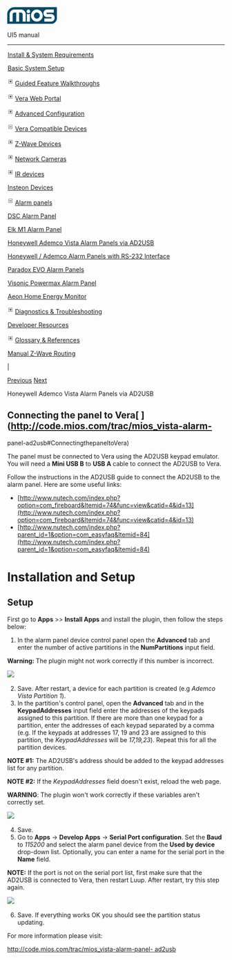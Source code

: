 ![](skins/mios/images/logo.png)

UI5 manual

  
---  
  
![](images/spacer.gif)[Install & System
Requirements](index.html#!docs5/installation_and_system_requirements_en_3pro_all.md)

![](images/spacer.gif)[Basic System Setup ](index.html#!docs5/getting_started_en_3pro_all.md)

![](skins/mios/images/plus.gif)[Guided Feature Walkthroughs
](features_en_3pro_all.html)

![](skins/mios/images/plus.gif)[Vera Web Portal](index.html#!docs5/web_portal_en_3pro_all.md)

![](skins/mios/images/plus.gif)[Advanced
Configuration](index.html#!docs5/advanced_configuration_en_3pro_all.md)

![](skins/mios/images/minus.gif)[Vera Compatible
Devices](index.html#!docs5/supported_hardware_en_3pro_all.md)

![](skins/mios/images/plus.gif)[Z-Wave Devices](index.html#!docs5/zwave_devices_en_3pro_all.md)

![](skins/mios/images/plus.gif)[Network Cameras](index.html#!docs5/ip_camera_en_3pro_all.md)

![](skins/mios/images/plus.gif)[IR devices](index.html#!docs5/infrared_en_3pro_all.md)

![](images/spacer.gif)[Insteon Devices](index.html#!docs5/Insteon_en_3pro_all.md)

![](skins/mios/images/minus.gif)[Alarm panels](index.html#!docs5/alarm_en_3pro_all.md)

![](images/spacer.gif)[DSC Alarm Panel](index.html#!docs5/dsc_en_3pro_all.md)

![](images/spacer.gif)[Elk M1 Alarm Panel](index.html#!docs5/elk_m1_alarm_panel_en_3pro_all.md)

![](images/spacer.gif)[Honeywell Ademco Vista Alarm Panels via AD2USB](index.html#!docs5/honeywell_alarm_panel_ad2usb_en_3pro_all.md)

![](images/spacer.gif)[Honeywell / Ademco Alarm Panels with RS-232 Interface](index.html#!docs5/honeywell_alarm_panel_rs232_en_3pro_all.md)

![](images/spacer.gif)[Paradox EVO Alarm Panels](index.html#!docs5/paradox_alarm_panel_en_3pro_all.md)

![](images/spacer.gif)[Visonic Powermax Alarm Panel](index.html#!docs5/visonic_powermax_alarm_panel_en_3pro_all.md)

![](images/spacer.gif)[Aeon Home Energy Monitor](index.html#!docs5/aeon_en_3pro_all.md)

![](skins/mios/images/plus.gif)[Diagnostics &
Troubleshooting](index.html#!docs5/troubleshooting_en_3pro_all.md)

![](images/spacer.gif)[Developer Resources](index.html#!docs5/developers_en_3pro_all.md)

![](skins/mios/images/plus.gif)[Glossary &
References](index.html#!docs5/reference_en_3pro_all.md)

![](images/spacer.gif)[Manual Z-Wave Routing](index.html#!docs5/ManualRoute_en_3pro_all.md)

|

[Previous](index.html#!docs5/elk_m1_alarm_panel_en_3pro_all.md)
[Next](index.html#!docs5/honeywell_alarm_panel_rs232_en_3pro_all.md)

Honeywell Ademco Vista Alarm Panels via AD2USB

## Connecting the panel to Vera[ ](http://code.mios.com/trac/mios_vista-alarm-
panel-ad2usb#ConnectingthepaneltoVera)

The panel must be connected to Vera using the AD2USB keypad emulator. You will
need a **Mini USB B** to **USB A** cable to connect the AD2USB to Vera.

Follow the instructions in the AD2USB guide to connect the AD2USB to the alarm
panel. Here are some useful links:

  * [​http://www.nutech.com/index.php?option=com_fireboard&Itemid=74&func=view&catid=4&id=13](http://www.nutech.com/index.php?option=com_fireboard&Itemid=74&func=view&catid=4&id=13)
  * [​http://www.nutech.com/index.php?parent_id=1&option=com_easyfaq&Itemid=84](http://www.nutech.com/index.php?parent_id=1&option=com_easyfaq&Itemid=84)

# Installation and Setup

## Setup

First go to **Apps** >> **Install Apps** and install the plugin, then follow
the steps below:

  1. In the alarm panel device control panel open the **Advanced** tab and enter the number of active partitions in the **NumPartitions** input field. 

**Warning:** The plugin might not work correctly if this number is incorrect. 

![](/images/mios/UI_5_en_mios_ademco1.png)  

  2. Save. After restart, a device for each partition is created (e.g _Ademco Vista Partition 1_). 
  3. In the partition's control panel, open the **Advanced** tab and in the **KeypadAddresses** input field enter the addresses of the keypads assigned to this partition. If there are more than one keypad for a partition, enter the addresses of each keypad separated by a comma (e.g. If the keypads at addresses 17, 19 and 23 are assigned to this partition, the _KeypadAddresses_ will be _17,19,23_). Repeat this for all the partition devices. 

**NOTE #1:** The AD2USB's address should be added to the keypad addresses list for any partition. 

**NOTE #2:** If the _KeypadAddresses_ field doesn't exist, reload the web page. 

**WARNING**: The plugin won't work correctly if these variables aren't correctly set.   

![](/images/mios/UI_5_en_mios_ademco2.png)

  

  4. Save. 
  5. Go to **Apps** -> **Develop Apps** -> **Serial Port configuration**. Set the **Baud** to _115200_ and select the alarm panel device from the **Used by device** drop-down list. Optionally, you can enter a name for the serial port in the **Name** field. 

**NOTE:** If the port is not on the serial port list, first make sure that the AD2USB is connected to Vera, then restart Luup. After restart, try this step again. 

![](/images/mios/UI_5_en_mios_ademco3.png)  

  6. Save. If everything works OK you should see the partition status updating. 

For more information please visit:

[http://code.mios.com/trac/mios_vista-alarm-panel-
ad2usb](javascript:void\(0\);/*1333037280155*/)  

  

